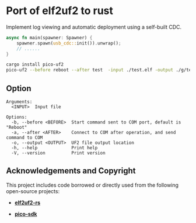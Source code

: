 # Port of elf2uf2 to rust

Implement log viewing and automatic deployment using a self-built CDC.

```Rust
async fn main(spawner: Spawner) {
    spawner.spawn(usb_cdc::init()).unwrap();
    // ...... 
}
```


```bash
cargo install pico-uf2
pico-uf2 --before reboot --after test  -input ./test.elf -output ./g/test.uf2
```
## Option
```
Arguments:
  <INPUT>  Input file

Options:
  -b, --before <BEFORE>  Start command sent to COM port, default is "Reboot"
  -a, --after <AFTER>    Connect to COM after operation, and send command to COM
  -o, --output <OUTPUT>  UF2 file output location
  -h, --help             Print help
  -V, --version          Print version
```


## Acknowledgements and Copyright

This project includes code borrowed or directly used from the following open-source projects:

*  **[elf2uf2-rs](https://github.com/JoNil/elf2uf2-rs)** 

*  **[pico-sdk](https://github.com/raspberrypi/pico-sdk/tree/master/tools/elf2uf2)**

